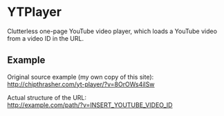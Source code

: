 # YTPlayer
Clutterless one-page YouTube video player, which loads a YouTube video from a video ID in the URL.

## Example
Original source example (my own copy of this site):  
http://chipthrasher.com/yt-player/?v=8OrOWs4iISw

Actual structure of the URL:  
http://example.com/path/?v=INSERT_YOUTUBE_VIDEO_ID
